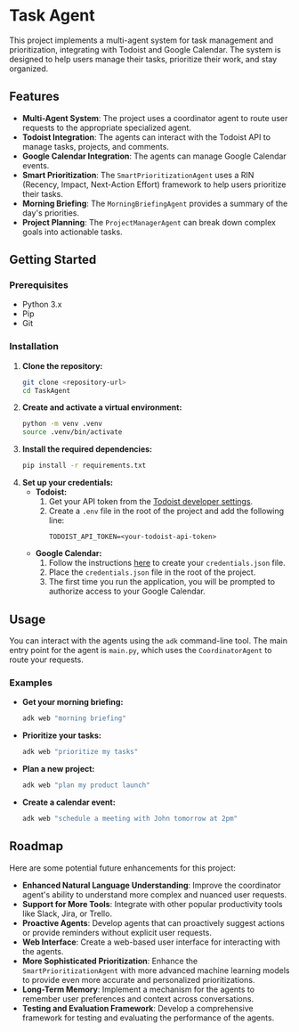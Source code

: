 # Task Agent

This project implements a multi-agent system for task management and prioritization, integrating with Todoist and Google Calendar. The system is designed to help users manage their tasks, prioritize their work, and stay organized.

## Features

- **Multi-Agent System**: The project uses a coordinator agent to route user requests to the appropriate specialized agent.
- **Todoist Integration**: The agents can interact with the Todoist API to manage tasks, projects, and comments.
- **Google Calendar Integration**: The agents can manage Google Calendar events.
- **Smart Prioritization**: The `SmartPrioritizationAgent` uses a RIN (Recency, Impact, Next-Action Effort) framework to help users prioritize their tasks.
- **Morning Briefing**: The `MorningBriefingAgent` provides a summary of the day's priorities.
- **Project Planning**: The `ProjectManagerAgent` can break down complex goals into actionable tasks.

## Getting Started

### Prerequisites

- Python 3.x
- Pip
- Git

### Installation

1.  **Clone the repository:**
    ```bash
    git clone <repository-url>
    cd TaskAgent
    ```
2.  **Create and activate a virtual environment:**
    ```bash
    python -m venv .venv
    source .venv/bin/activate
    ```
3.  **Install the required dependencies:**
    ```bash
    pip install -r requirements.txt
    ```
4.  **Set up your credentials:**
    -   **Todoist:**
        1.  Get your API token from the [Todoist developer settings](https://todoist.com/app/settings/integrations/developer).
        2.  Create a `.env` file in the root of the project and add the following line:
            ```
            TODOIST_API_TOKEN=<your-todoist-api-token>
            ```
    -   **Google Calendar:**
        1.  Follow the instructions [here](https://developers.google.com/workspace/guides/create-credentials) to create your `credentials.json` file.
        2.  Place the `credentials.json` file in the root of the project.
        3.  The first time you run the application, you will be prompted to authorize access to your Google Calendar.

## Usage

You can interact with the agents using the `adk` command-line tool. The main entry point for the agent is `main.py`, which uses the `CoordinatorAgent` to route your requests.

### Examples

-   **Get your morning briefing:**
    ```bash
    adk web "morning briefing"
    ```
-   **Prioritize your tasks:**
    ```bash
    adk web "prioritize my tasks"
    ```
-   **Plan a new project:**
    ```bash
    adk web "plan my product launch"
    ```
-   **Create a calendar event:**
    ```bash
    adk web "schedule a meeting with John tomorrow at 2pm"
    ```

## Roadmap

Here are some potential future enhancements for this project:

-   **Enhanced Natural Language Understanding**: Improve the coordinator agent's ability to understand more complex and nuanced user requests.
-   **Support for More Tools**: Integrate with other popular productivity tools like Slack, Jira, or Trello.
-   **Proactive Agents**: Develop agents that can proactively suggest actions or provide reminders without explicit user requests.
-   **Web Interface**: Create a web-based user interface for interacting with the agents.
-   **More Sophisticated Prioritization**: Enhance the `SmartPrioritizationAgent` with more advanced machine learning models to provide even more accurate and personalized prioritizations.
-   **Long-Term Memory**: Implement a mechanism for the agents to remember user preferences and context across conversations.
-   **Testing and Evaluation Framework**: Develop a comprehensive framework for testing and evaluating the performance of the agents.
